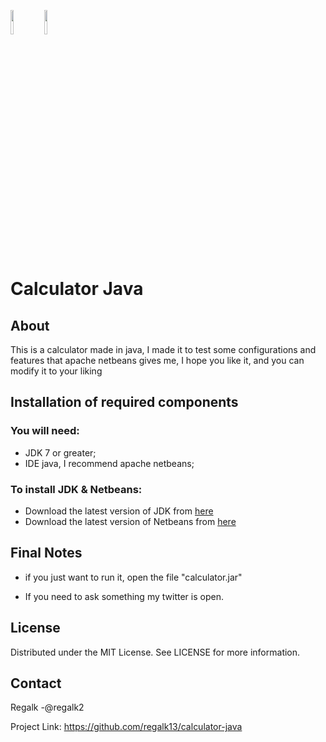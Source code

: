 <code><img width="10%" src="https://www.vectorlogo.zone/logos/java/java-ar21.svg"></code>
<code><img width="10%" src="https://www.vectorlogo.zone/logos/git-scm/git-scm-ar21.svg"></code>

# Calculator Java

## About

This is a calculator made in java, I made it to test some configurations and features that apache netbeans gives me, I hope you like it, and you can modify it to your liking



## Installation of required components

### You will need:
 - JDK 7 or greater;
 - IDE java, I recommend apache netbeans;
 
### To install JDK & Netbeans:

- Download the latest version of JDK from [here](https://www.oracle.com/java/technologies/javase-downloads.html)
- Download the latest version of Netbeans from [here](https://netbeans.apache.org/download/index.html)

## Final Notes

- if you just want to run it, open the file "calculator.jar"

- If you need to ask something my twitter is open.

## License

Distributed under the MIT License. See LICENSE for more information.

## Contact

Regalk -@regalk2

Project Link: https://github.com/regalk13/calculator-java
